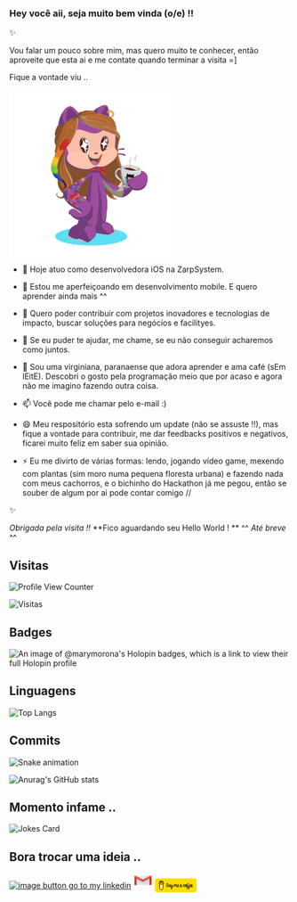 ### Hey você aii, seja muito bem vinda (o/e) !!




✨

Vou falar um pouco sobre mim, mas quero muito te conhecer, então aproveite que esta ai e me contate quando terminar a visita =]

Fique a vontade viu ..


<a href="url"><img src="https://github.com/MariliseMorona/MariliseMorona/blob/main/.github/workflows/assets/myOctocat.png" align="center" alt="image my octocat is purple skin, colored hair, tattoo and piercing, according to a cup of coffee" height="300" width="300" ></a> 


- 🔭 Hoje atuo como desenvolvedora iOS na ZarpSystem.

- 🌱 Estou me aperfeiçoando em desenvolvimento mobile. E quero aprender ainda mais ^^
 
- 👯 Quero poder contribuir com projetos inovadores e tecnologias de impacto, buscar soluções para negócios e facilityes.
 
- 🤔 Se eu puder te ajudar, me chame, se eu não conseguir acharemos como juntos.

- 💬 Sou uma virginiana, paranaense que adora aprender e ama café (sEm lEitE). Descobri o gosto pela programação meio que por acaso e agora não me imagino fazendo outra coisa.

- 📫 Você pode me chamar pelo e-mail :)

- 😄 Meu respositório esta sofrendo um update (não se assuste !!), mas fique a vontade para contribuir, me dar feedbacks positivos e negativos, ficarei muito feliz em saber sua opinião.
 
- ⚡ Eu me divirto de várias formas: lendo, jogando vídeo game, mexendo com plantas (sim moro numa pequena floresta urbana) e fazendo nada com meus cachorros, e o bichinho do Hackathon já me pegou, então se souber de algum por ai pode contar comigo //

✨

_Obrigada pela visita !!_
**Fico aguardando seu Hello World ! **
 ^^ _Até breve_ ^^

## Visitas

![Profile View Counter](https://komarev.com/ghpvc/?username=MariliseMorona)

![Visitas](https://visitor-badge.glitch.me/badge?page_id=MariliseMorona)

## Badges

![An image of @marymorona's Holopin badges, which is a link to view their full Holopin profile](https://holopin.me/marymorona)

## Linguagens

![Top Langs](https://github-readme-stats.vercel.app/api/top-langs/?username=MariliseMorona&theme=tokyonight)           
          

## Commits

![Snake animation](https://github.com/MariliseMorona/MariliseMorona/blob/output/github-contribution-grid-snake.svg)

![Anurag's GitHub stats](https://github-readme-stats.vercel.app/api?username=MariliseMorona&show_icons=true&theme=cobalt)

 ## Momento infame ..

 ![Jokes Card](https://readme-jokes.vercel.app/api)

## Bora trocar uma ideia ..

<a href="https://linkedin.com/in/marilise-morona" target="blank"><img align="center" src="https://raw.githubusercontent.com/rahuldkjain/github-profile-readme-generator/master/src/images/icons/Social/linked-in-alt.svg" alt="image button go to my linkedin" height="30" width="40" /></a>
<a href="mailto:marymorona@gmail.com" target="blank"><img align="bottom" src="https://github.com/MariliseMorona/MariliseMorona/blob/main/.github/workflows/assets/iconGmail.png" alt="image button send e-mail for me" height="25" width="35" /></a>
<a href="https://www.buymeacoffee.com/marymorona" target="blank"><img align="center" src="https://github.com/MariliseMorona/MariliseMorona/blob/main/.github/workflows/assets/bmc-button.png" alt="image button by me a coffee" height="25" width="75" /></a>